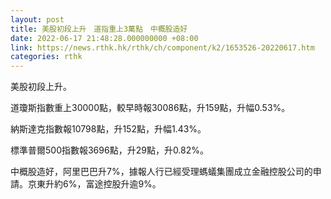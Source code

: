 ```yaml
---
layout: post
title: 美股初段上升　道指重上3萬點　中概股造好
date: 2022-06-17 21:48:28.000000000 +08:00
link: https://news.rthk.hk/rthk/ch/component/k2/1653526-20220617.htm
categories: rthk
---
```


美股初段上升。

道瓊斯指數重上30000點，較早時報30086點，升159點，升幅0.53%。

納斯達克指數報10798點，升152點，升幅1.43%。

標準普爾500指數報3696點，升29點，升0.82%。

中概股造好，阿里巴巴升7%，據報人行已經受理螞蟻集團成立金融控股公司的申請。京東升約6%，富途控股升逾9%。
